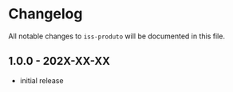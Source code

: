 # Changelog

All notable changes to `iss-produto` will be documented in this file.

## 1.0.0 - 202X-XX-XX

- initial release
